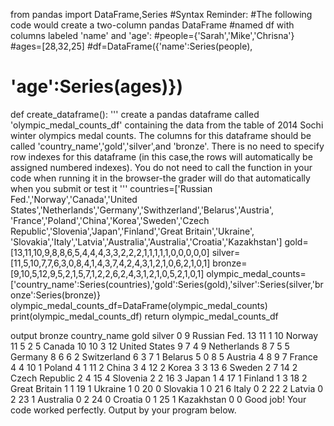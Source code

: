 from pandas import DataFrame,Series
#Syntax Reminder:
#The following code would create a two-column pandas DataFrame
#named df with columns labeled 'name' and 'age':
#people={'Sarah','Mike','Chrisna'}
#ages=[28,32,25]
#df=DataFrame({'name':Series(people),
#               'age':Series(ages)})
def create_dataframe():
    '''
    create a pandas dataframe called 'olympic_medal_counts_df' containing the data from the table of 2014 Sochi winter olympics 
    medal counts.
    The columns for this dataframe should be called
    'country_name','gold','silver',and 'bronze'.
    There is no need to specify row indexes for this dataframe 
    (in this case,the rows will automatically be assigned numbered indexes).
    You do not need to call the function in your code when running it in the browser-the grader will do that automatically when you
    submit or test it 
    '''
    countries=['Russian Fed.','Norway','Canada','United States','Netherlands','Germany','Swithzerland','Belarus','Austria',
                'France','Poland','China','Korea','Sweden','Czech Republic','Slovenia','Japan','Finland','Great Britain','Ukraine',
                'Slovakia','Italy','Latvia','Australia','Australia','Croatia','Kazakhstan']
    gold=[13,11,10,9,8,8,6,5,4,4,4,3,3,2,2,2,1,1,1,1,1,0,0,0,0,0]
    silver=[11,5,10,7,7,6,3,0,8,4,1,4,3,7,4,2,4,3,1,2,1,0,6,2,1,0,1]
    bronze=[9,10,5,12,9,5,2,1,5,7,1,2,2,6,2,4,3,1,2,1,0,5,2,1,0,1]
    olympic_medal_counts=['country_name':Series(countries),'gold':Series(gold),'silver':Series(silver,'bronze':Series(bronze)}
    olympic_medal_counts_df=DataFrame(olympic_medal_counts)
    print(olympic_medal_counts_df)
    return olympic_medal_counts_df



output
  bronze    country_name  gold  silver
0        9    Russian Fed.    13      11
1       10          Norway    11       5
2        5          Canada    10      10
3       12   United States     9       7
4        9     Netherlands     8       7
5        5         Germany     8       6
6        2     Switzerland     6       3
7        1         Belarus     5       0
8        5         Austria     4       8
9        7          France     4       4
10       1          Poland     4       1
11       2           China     3       4
12       2           Korea     3       3
13       6          Sweden     2       7
14       2  Czech Republic     2       4
15       4        Slovenia     2       2
16       3           Japan     1       4
17       1         Finland     1       3
18       2   Great Britain     1       1
19       1         Ukraine     1       0
20       0        Slovakia     1       0
21       6           Italy     0       2
22       2          Latvia     0       2
23       1       Australia     0       2
24       0         Croatia     0       1
25       1      Kazakhstan     0       0
Good job! Your code worked perfectly.
Output by your program below.

 
